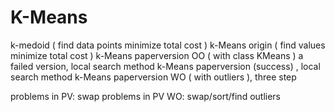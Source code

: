 # K-Means

k-medoid ( find data points minimize total cost )
k-Means origin ( find values minimize total cost )
k-Means paperversion OO ( with class KMeans ) a failed version, local search method
k-Means paperversion (success) , local search method
k-Means paperversion WO ( with outliers ), three step


problems in PV: swap
problems in PV WO: swap/sort/find outliers
